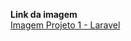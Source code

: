 <b>Link da imagem</b></br>
<a href='docker pull trodrigo/laravel:latest'> Imagem Projeto 1 - Laravel<a>

